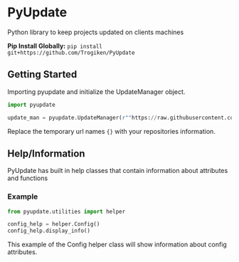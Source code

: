 # PyUpdate

Python library to keep projects updated on clients machines

**Pip Install Globally:** `pip install git+https://github.com/Trogiken/PyUpdate`

## Getting Started

Importing pyupdate and initialize the UpdateManager object.

``` python
import pyupdate

update_man = pyupdate.UpdateManager(r""https://raw.githubusercontent.com/{Owner}/{Repo}/{Branch}/{path/to/.pyupdate}", r"path/to/project/folder")
```

Replace the temporary url names `{}` with your repositories information.

## Help/Information

PyUpdate has built in help classes that contain information about attributes and functions

### Example

``` python
from pyupdate.utilities import helper

config_help = helper.Config()
config_help.display_info()
```

This example of the Config helper class will show information about config attributes.
